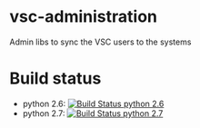 # vsc-administration
Admin libs to sync the VSC users to the systems


# Build status
- python 2.6: [![Build Status python 2.6](https://jenkins1.ugent.be/buildStatus/icon?job=vsc-administration-py26)](https://jenkins1.ugent.be/view/VSC%20tools/job/vsc-administration-py26/)
- python 2.7: [![Build Status python 2.7](https://jenkins1.ugent.be/buildStatus/icon?job=vsc-administration-py27)](https://jenkins1.ugent.be/view/VSC%20tools/job/vsc-administration-py27/)
